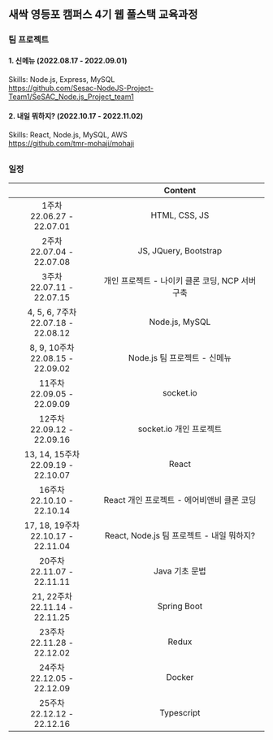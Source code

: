 ## 새싹 영등포 캠퍼스 4기 웹 풀스택 교육과정

### 팀 프로젝트
#### 1. 신메뉴 (2022.08.17 - 2022.09.01)
Skills: Node.js, Express, MySQL <br>
https://github.com/Sesac-NodeJS-Project-Team1/SeSAC_Node.js_Project_team1

#### 2. 내일 뭐하지? (2022.10.17 - 2022.11.02)
Skills: React, Node.js, MySQL, AWS <br>
https://github.com/tmr-mohaji/mohaji
##

### 일정
||Content|
|:---:|:---:|
|1주차 <br> 22.06.27 - 22.07.01|HTML, CSS, JS|
|2주차 <br> 22.07.04 - 22.07.08|JS, JQuery, Bootstrap|
|3주차 <br> 22.07.11 - 22.07.15|개인 프로젝트 - 나이키 클론 코딩, NCP 서버 구축|
|4, 5, 6, 7주차 <br> 22.07.18 - 22.08.12|Node.js, MySQL|
|8, 9, 10주차 <br> 22.08.15 - 22.09.02|Node.js 팀 프로젝트 - 신메뉴|
|11주차 <br> 22.09.05 - 22.09.09|socket.io|
|12주차 <br> 22.09.12 - 22.09.16|socket.io 개인 프로젝트|
|13, 14, 15주차 <br> 22.09.19 - 22.10.07|React|
|16주차 <br> 22.10.10 - 22.10.14|React 개인 프로젝트 - 에어비앤비 클론 코딩|
|17, 18, 19주차 <br> 22.10.17 - 22.11.04|React, Node.js 팀 프로젝트 - 내일 뭐하지?|
|20주차 <br> 22.11.07 - 22.11.11|Java 기초 문법|
|21, 22주차 <br> 22.11.14 - 22.11.25|Spring Boot|
|23주차 <br> 22.11.28 - 22.12.02|Redux|
|24주차 <br> 22.12.05 - 22.12.09|Docker|
|25주차 <br> 22.12.12 - 22.12.16|Typescript|
